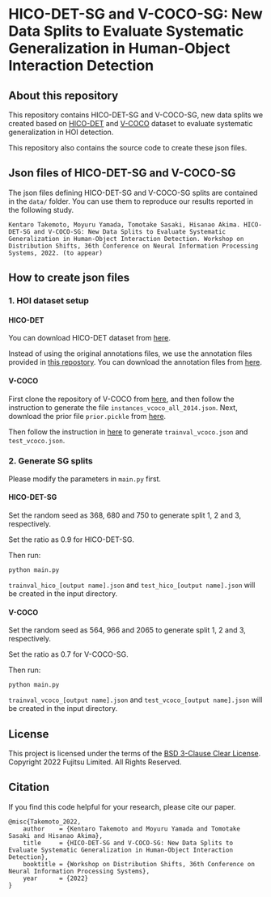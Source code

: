 # HICO-DET-SG and V-COCO-SG: New Data Splits to Evaluate Systematic Generalization in Human-Object Interaction Detection
## About this repository
This repository contains HICO-DET-SG and V-COCO-SG, new data splits we created based on [HICO-DET](http://www-personal.umich.edu/~ywchao/hico/) and [V-COCO](https://github.com/s-gupta/v-coco) dataset to evaluate systematic generalization in HOI detection.

This repository also contains the source code to create these json files.

## Json files of HICO-DET-SG and V-COCO-SG
The json files defining HICO-DET-SG and V-COCO-SG splits are contained in the `data/` folder.
You can use them to reproduce our results reported in the following study.  

```
Kentaro Takemoto, Moyuru Yamada, Tomotake Sasaki, Hisanao Akima. HICO-DET-SG and V-COCO-SG: New Data Splits to Evaluate Systematic Generalization in Human-Object Interaction Detection. Workshop on Distribution Shifts, 36th Conference on Neural Information Processing Systems, 2022. (to appear) 
```

## How to create json files
### 1. HOI dataset setup
#### HICO-DET
You can download HICO-DET dataset from [here](https://drive.google.com/open?id=1QZcJmGVlF9f4h-XLWe9Gkmnmj2z1gSnk). 

Instead of using the original annotations files, we use the annotation files provided in [this repostory](https://github.com/YueLiao/PPDM). You can download the annotation files from [here](https://drive.google.com/open?id=1WI-gsNLS-t0Kh8TVki1wXqc3y2Ow1f2R). 

#### V-COCO
First clone the repository of V-COCO from [here](https://github.com/s-gupta/v-coco), and then follow the instruction to generate the file `instances_vcoco_all_2014.json`. Next, download the prior file `prior.pickle` from [here](https://drive.google.com/drive/folders/10uuzvMUCVVv95-xAZg5KS94QXm7QXZW4).

Then follow the instruction in [here](https://github.com/hitachi-rd-cv/qpic) to generate `trainval_vcoco.json` and `test_vcoco.json`.


### 2. Generate SG splits
Please modify the parameters in `main.py` first.

#### HICO-DET-SG
Set the random seed as 368, 680 and 750 to generate split 1, 2 and 3, respectively.

Set the ratio as 0.9 for HICO-DET-SG.

Then run:
```shell
python main.py
```
`trainval_hico_[output name].json` and `test_hico_[output name].json` will be created in the input directory.

#### V-COCO
Set the random seed as 564, 966 and 2065 to generate split 1, 2 and 3, respectively.

Set the ratio as 0.7 for V-COCO-SG.

Then run:
```shell
python main.py
```
`trainval_vcoco_[output name].json` and `test_vcoco_[output name].json` will be created in the input directory.


## License
This project is licensed under the terms of the [BSD 3-Clause Clear License](https://spdx.org/licenses/BSD-3-Clause-Clear.html).
Copyright 2022 Fujitsu Limited. All Rights Reserved.

## Citation

If you find this code helpful for your research, please cite our paper.
```
@misc{Takemoto_2022,
    author    = {Kentaro Takemoto and Moyuru Yamada and Tomotake Sasaki and Hisanao Akima},
    title     = {HICO-DET-SG and V-COCO-SG: New Data Splits to Evaluate Systematic Generalization in Human-Object Interaction Detection},
    booktitle = {Workshop on Distribution Shifts, 36th Conference on Neural Information Processing Systems},
    year      = {2022}
}
```